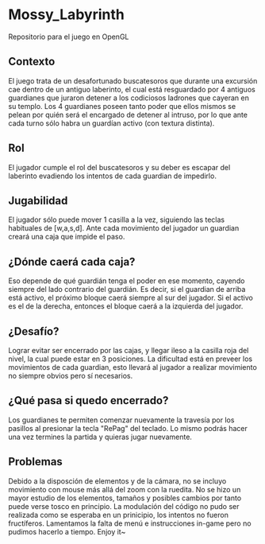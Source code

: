 # Mossy_Labyrinth
Repositorio para el juego en OpenGL

## Contexto
El juego trata de un desafortunado buscatesoros que durante una excursión cae dentro de un antiguo laberinto, el cual está resguardado por 4 antiguos guardianes que juraron detener a los codiciosos ladrones que cayeran en su templo.
Los 4 guardianes poseen tanto poder que ellos mismos se pelean por quién será el encargado de detener al intruso, por lo que ante cada turno sólo habra un guardían activo (con textura distinta).

## Rol
El jugador cumple el rol del buscatesoros y su deber es escapar del laberinto evadiendo los intentos de cada guardian de impedirlo.

## Jugabilidad
El jugador sólo puede mover 1 casilla a la vez, siguiendo las teclas habituales de [w,a,s,d]. Ante cada movimiento del jugador un guardian creará una caja que impide el paso. 
## ¿Dónde caerá cada caja? 
Eso depende de qué guardián tenga el poder en ese momento, cayendo siempre del lado contrario del guardián.
Es decir, si el guardian de arriba está activo, el próximo bloque caerá siempre al sur del jugador. Si el activo es el de la derecha, entonces el bloque caerá a la izquierda del jugador.

## ¿Desafío? 
Lograr evitar ser encerrado por las cajas, y llegar ileso a la casilla roja del nivel, la cual puede estar en 3 posiciones. La dificultad está en preveer los movimientos de cada guardian, esto llevará al jugador a realizar movimiento no siempre obvios pero sí necesarios.

## ¿Qué pasa si quedo encerrado?
Los guardianes te permiten comenzar nuevamente la travesía por los pasillos al presionar la tecla "RePag" del teclado. Lo mismo podrás hacer una vez termines la partida y quieras jugar nuevamente.

## Problemas
Debido a la disposción de elementos y de la cámara, no se incluyo movimiento con mouse más allá del zoom con la ruedita.
No se hizo un mayor estudio de los elementos, tamaños y posibles cambios por tanto puede verse tosco en principio.
La modulación del código no pudo ser realizada como se esperaba en un prinicipio, los intentos no fueron fructíferos.
Lamentamos la falta de menú e instrucciones in-game pero no pudimos hacerlo a tiempo. Enjoy it~



